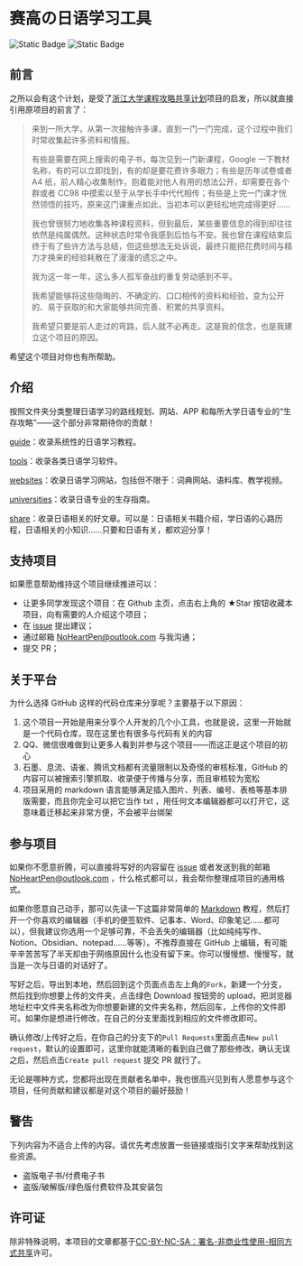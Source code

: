 # 赛高の日语学习工具

![Static Badge](https://img.shields.io/badge/style-markdownlint-blue) ![Static Badge](https://img.shields.io/badge/license-CC_BY--NC-blue)

## 前言

之所以会有这个计划，是受了[浙江大学课程攻略共享计划](https://github.com/QSCTech/zju-icicles)项目的启发，所以就直接引用原项目的前言了：

> 来到一所大学，从第一次接触许多课，直到一门一门完成，这个过程中我们时常收集起许多资料和情报。
>
> 有些是需要在网上搜索的电子书，每次见到一门新课程，Google 一下教材名称，有的可以立即找到，有的却是要花费许多眼力；有些是历年试卷或者 A4 纸，前人精心收集制作，抱着能对他人有用的想法公开，却需要在各个群或者 CC98 中摸索以至于从学长手中代代相传；有些是上完一门课才恍然领悟的技巧，原来这门课重点如此，当初本可以更轻松地完成得更好……
>
> 我也曾很努力地收集各种课程资料，但到最后，某些重要信息的得到却往往依然是纯属偶然。这种状态时常令我感到后怕与不安。我也曾在课程结束后终于有了些许方法与总结，但这些想法无处诉说，最终只能把花费时间与精力才换来的经验耗散在了漫漫的遗忘之中。
>
> 我为这一年一年，这么多人孤军奋战的重复劳动感到不平。
>
> 我希望能够将这些隐晦的、不确定的、口口相传的资料和经验，变为公开的、易于获取的和大家能够共同完善、积累的共享资料。
>
> 我希望只要是前人走过的弯路，后人就不必再走。这是我的信念，也是我建立这个项目的原因。

希望这个项目对你也有所帮助。

## 介绍

按照文件夹分类整理日语学习的路线规划、网站、APP 和每所大学日语专业的“生存攻略”——这个部分非常期待你的贡献！

[guide](guide)：收录系统性的日语学习教程。

[tools](tools)：收录各类日语学习软件。

[websites](websites)：收录日语学习网站，包括但不限于：词典网站、语料库、教学视频。

[universities](universities)：收录日语专业的生存指南。

[share](share)：收录日语相关的好文章。可以是：日语相关书籍介绍，学日语的心路历程，日语相关的小知识……只要和日语有关，都欢迎分享！

## 支持项目

如果愿意帮助维持这个项目继续推进可以：

- 让更多同学发现这个项目：在 Github 主页，点击右上角的 ★Star 按钮收藏本项目，向有需要的人介绍这个项目；
- 在 [issue](https://github.com/NoHeartPen/awesome_japanese_study_tools/issues) 提出建议；
- 通过邮箱 <NoHeartPen@outlook.com> 与我沟通；
- 提交 PR；

## 关于平台

为什么选择 GitHub 这样的代码仓库来分享呢？主要基于以下原因：

1. 这个项目一开始是用来分享个人开发的几个小工具，也就是说，这里一开始就是一个代码仓库，现在这里也有很多与代码有关的内容
2. QQ、微信很难做到让更多人看到并参与这个项目——而这正是这个项目的初心
3. 石墨、息流、语雀、腾讯文档都有流量限制以及奇怪的审核标准，GitHub 的内容可以被搜索引擎抓取、收录便于传播与分享，而且审核较为宽松
4. 项目采用的 markdown 语言能够满足插入图片、列表、编号、表格等基本排版需要，而且你完全可以把它当作 txt ，用任何文本编辑器都可以打开它，这意味着迁移起来非常方便，不会被平台绑架

## 参与项目

如果你不愿意折腾，可以直接将写好的内容留在 [issue](https://github.com/NoHeartPen/awesome_japanese_study_tools/issues) 或者发送到我的邮箱 <NoHeartPen@outlook.com> ，什么格式都可以，我会帮你整理成项目的通用格式。

如果你愿意自己动手，那可以先读一下这篇非常简单的 [Markdown](https://www.runoob.com/markdown/md-tutorial.html) 教程，然后打开一个你喜欢的编辑器（手机的便签软件、记事本、Word、印象笔记……都可以），但我建议你选用一个足够可靠，不会丢失的编辑器（比如纯纯写作、Notion、Obsidian、notepad……等等）。不推荐直接在 GitHub 上编辑，有可能辛辛苦苦写了半天却由于网络原因什么也没有留下来。你可以慢慢想、慢慢写，就当是一次与日语的对话好了。

写好之后，导出到本地，然后回到这个页面点击左上角的`Fork`，新建一个分支，然后找到你想要上传的文件夹，点击绿色 Download 按钮旁的 upload，把浏览器地址栏中文件夹名称改为你想要新建的文件夹名称，然后回车，上传你的文件即可。如果你是想进行修改，在自己的分支里面找到相应的文件修改即可。

确认修改/上传好之后，在你自己的分支下的`Pull Requests`里面点击`New pull request`，默认的设置即可，这里你就能清晰的看到自己做了那些修改，确认无误之后，然后点击`Create pull request` 提交 PR 就行了。

无论是哪种方式，您都将出现在贡献者名单中，我也很高兴见到有人愿意参与这个项目，任何贡献和建议都是对这个项目的最好鼓励！

## 警告

下列内容为不适合上传的内容。请优先考虑放置一些链接或指引文字来帮助找到这些资源。

- 盗版电子书/付费电子书
- 盗版/破解版/绿色版付费软件及其安装包

## 许可证

除非特殊说明，本项目的文章都基于[CC-BY-NC-SA：署名-非商业性使用-相同方式共享](https://creativecommons.org/licenses/by-nc-sa/4.0/deed.zh)许可。
